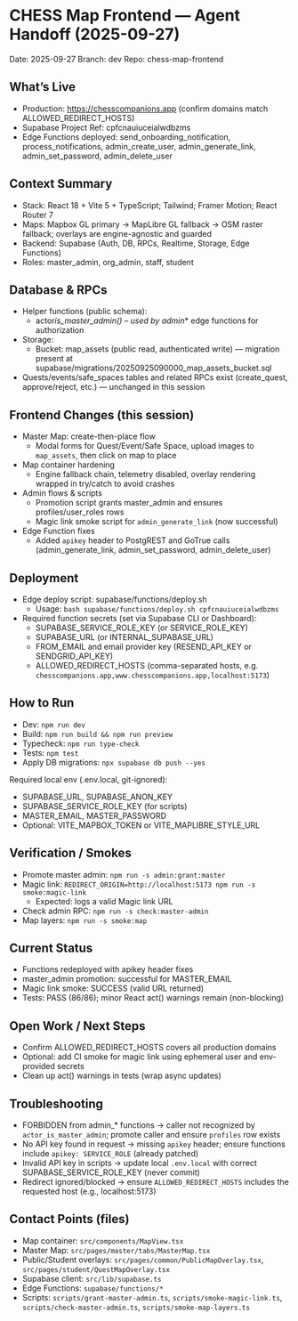 # CHESS Map Frontend — Agent Handoff (2025-09-27)

Date: 2025-09-27
Branch: dev
Repo: chess-map-frontend

## What’s Live

- Production: https://chesscompanions.app (confirm domains match ALLOWED_REDIRECT_HOSTS)
- Supabase Project Ref: cpfcnauiuceialwdbzms
- Edge Functions deployed: send_onboarding_notification, process_notifications, admin_create_user, admin_generate_link, admin_set_password, admin_delete_user

## Context Summary

- Stack: React 18 + Vite 5 + TypeScript; Tailwind; Framer Motion; React Router 7
- Maps: Mapbox GL primary → MapLibre GL fallback → OSM raster fallback; overlays are engine-agnostic and guarded
- Backend: Supabase (Auth, DB, RPCs, Realtime, Storage, Edge Functions)
- Roles: master_admin, org_admin, staff, student

## Database & RPCs

- Helper functions (public schema):
  - actor*is_master_admin() – used by admin*\* edge functions for authorization
- Storage:
  - Bucket: map_assets (public read, authenticated write) — migration present at supabase/migrations/20250925090000_map_assets_bucket.sql
- Quests/events/safe_spaces tables and related RPCs exist (create_quest, approve/reject, etc.) — unchanged in this session

## Frontend Changes (this session)

- Master Map: create-then-place flow
  - Modal forms for Quest/Event/Safe Space, upload images to `map_assets`, then click on map to place
- Map container hardening
  - Engine fallback chain, telemetry disabled, overlay rendering wrapped in try/catch to avoid crashes
- Admin flows & scripts
  - Promotion script grants master_admin and ensures profiles/user_roles rows
  - Magic link smoke script for `admin_generate_link` (now successful)
- Edge Function fixes
  - Added `apikey` header to PostgREST and GoTrue calls (admin_generate_link, admin_set_password, admin_delete_user)

## Deployment

- Edge deploy script: supabase/functions/deploy.sh
  - Usage: `bash supabase/functions/deploy.sh cpfcnauiuceialwdbzms`
- Required function secrets (set via Supabase CLI or Dashboard):
  - SUPABASE_SERVICE_ROLE_KEY (or SERVICE_ROLE_KEY)
  - SUPABASE_URL (or INTERNAL_SUPABASE_URL)
  - FROM_EMAIL and email provider key (RESEND_API_KEY or SENDGRID_API_KEY)
  - ALLOWED_REDIRECT_HOSTS (comma-separated hosts, e.g. `chesscompanions.app,www.chesscompanions.app,localhost:5173`)

## How to Run

- Dev: `npm run dev`
- Build: `npm run build && npm run preview`
- Typecheck: `npm run type-check`
- Tests: `npm test`
- Apply DB migrations: `npx supabase db push --yes`

Required local env (.env.local, git-ignored):

- SUPABASE_URL, SUPABASE_ANON_KEY
- SUPABASE_SERVICE_ROLE_KEY (for scripts)
- MASTER_EMAIL, MASTER_PASSWORD
- Optional: VITE_MAPBOX_TOKEN or VITE_MAPLIBRE_STYLE_URL

## Verification / Smokes

- Promote master admin: `npm run -s admin:grant:master`
- Magic link: `REDIRECT_ORIGIN=http://localhost:5173 npm run -s smoke:magic-link`
  - Expected: logs a valid Magic link URL
- Check admin RPC: `npm run -s check:master-admin`
- Map layers: `npm run -s smoke:map`

## Current Status

- Functions redeployed with apikey header fixes
- master_admin promotion: successful for MASTER_EMAIL
- Magic link smoke: SUCCESS (valid URL returned)
- Tests: PASS (86/86); minor React act() warnings remain (non-blocking)

## Open Work / Next Steps

- Confirm ALLOWED_REDIRECT_HOSTS covers all production domains
- Optional: add CI smoke for magic link using ephemeral user and env-provided secrets
- Clean up act() warnings in tests (wrap async updates)

## Troubleshooting

- FORBIDDEN from admin\_\* functions → caller not recognized by `actor_is_master_admin`; promote caller and ensure `profiles` row exists
- No API key found in request → missing `apikey` header; ensure functions include `apikey: SERVICE_ROLE` (already patched)
- Invalid API key in scripts → update local `.env.local` with correct SUPABASE_SERVICE_ROLE_KEY (never commit)
- Redirect ignored/blocked → ensure `ALLOWED_REDIRECT_HOSTS` includes the requested host (e.g., localhost:5173)

## Contact Points (files)

- Map container: `src/components/MapView.tsx`
- Master Map: `src/pages/master/tabs/MasterMap.tsx`
- Public/Student overlays: `src/pages/common/PublicMapOverlay.tsx`, `src/pages/student/QuestMapOverlay.tsx`
- Supabase client: `src/lib/supabase.ts`
- Edge Functions: `supabase/functions/*`
- Scripts: `scripts/grant-master-admin.ts`, `scripts/smoke-magic-link.ts`, `scripts/check-master-admin.ts`, `scripts/smoke-map-layers.ts`
